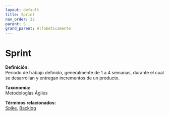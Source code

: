 ```yaml
---
layout: default
title: Sprint
nav_order: 22
parent: S
grand_parent: Alfabéticamente
---
```


# Sprint

**Definición:**  
Periodo de trabajo definido, generalmente de 1 a 4 semanas, durante el cual se desarrollan y entregan incrementos de un producto.

**Taxonomía:**  
Metodologías Ágiles

**Términos relacionados:**  
[Spike](https://maleniski.github.io/diccionario-angl-tec-mx/docs/alfabeticamente/S/spike.html), [Backlog](https://maleniski.github.io/diccionario-angl-tec-mx/docs/alfabeticamente/B/backlog.html)
